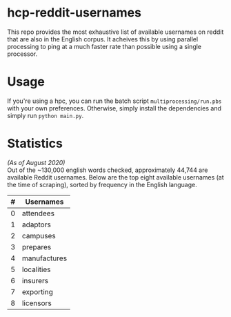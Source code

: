 # hcp-reddit-usernames
This repo provides the most exhaustive list of available usernames on reddit that are also in the English corpus. It acheives this by using parallel processing to ping at a much faster rate than possible using a single processor.

# Usage
If you're using a hpc, you can run the batch script `multiprocessing/run.pbs` with your own preferences. Otherwise, simply install the dependencies and simply run `python main.py`.

# Statistics
*(As of August 2020)*  
Out of the ~130,000 english words checked, approximately 44,744 are available Reddit usernames. Below are the top eight available usernames (at the time of scraping), sorted by frequency in the English language.

\# | Usernames  |
---|--- |
0 | attendees |
1|adaptors|
2|campuses|
3|prepares|
4|manufactures|
5|localities|
6|insurers|
7|exporting|
8|licensors|
